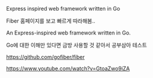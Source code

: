 Express inspired web framework written in Go

Fiber 홈페이지를 보고 빠르게 따라해봄..

An Express-inspired web framework written in Go.

Go에 대한 이해만 있다면 금방 사용할 것 같아서 공부삼아 테스트



https://github.com/gofiber/fiber

https://www.youtube.com/watch?v=GtoaZwo9iZA
